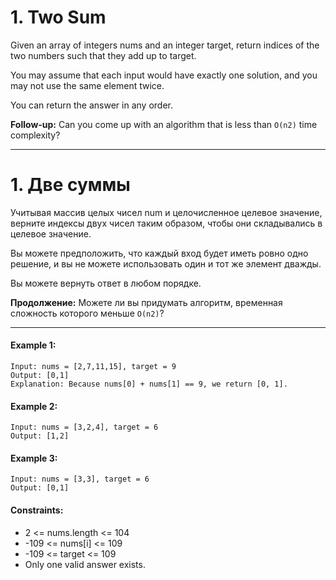 # 1. Two Sum
Given an array of integers nums and an integer target,
return indices of the two numbers such that they add up to target.

You may assume that each input would have exactly one solution,
and you may not use the same element twice.

You can return the answer in any order.

**Follow-up:** Can you come up with an algorithm that is less than `O(n2)` time complexity?

---

# 1. Две суммы
Учитывая массив целых чисел num и целочисленное целевое значение,
верните индексы двух чисел таким образом, чтобы они складывались в целевое значение.

Вы можете предположить, что каждый вход будет иметь ровно одно решение,
и вы не можете использовать один и тот же элемент дважды.

Вы можете вернуть ответ в любом порядке.

**Продолжение:** Можете ли вы придумать алгоритм, временная сложность которого меньше `O(n2)`?

---

#### Example 1:
    Input: nums = [2,7,11,15], target = 9
    Output: [0,1]
    Explanation: Because nums[0] + nums[1] == 9, we return [0, 1].
#### Example 2:
    Input: nums = [3,2,4], target = 6
    Output: [1,2]
#### Example 3:
    Input: nums = [3,3], target = 6
    Output: [0,1]
#### Constraints:

* 2 <= nums.length <= 104
* -109 <= nums[i] <= 109
* -109 <= target <= 109
* Only one valid answer exists.






